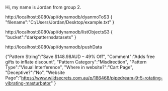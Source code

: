 Hi, my name is Jordan from group 2.

http://localhost:8080/api/dynamodb/dyanmoToS3
{
    "filename":"C:/Users/Jordan/Desktop/example.txt"
}

http://localhost:8080/api/dynamodb/listObjectsS3
{
    "bucket":"darkpatternsdatasets"
}

http://localhost:8080/api/dynamodb/pushData

{"Pattern String":"Save $148.98AUD – 49% Off",
"Comment":"Adds free gifts to inflate discount",
"Pattern Category":"Misdirection",
"Pattern Type":"Visual Interference",
"Where in website?":"Cart Page",
"Deceptive?":"No",
"Website Page":"https://www.wildsecrets.com.au/p/186468/pipedream-9-5-rotating-vibrating-masturbator"
}